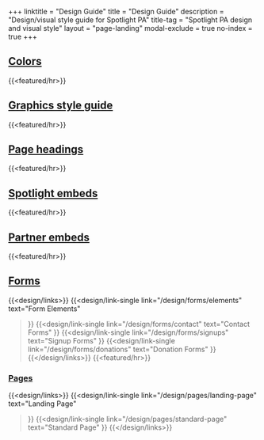 +++
linktitle = "Design Guide"
title = "Design Guide"
description = "Design/visual style guide for Spotlight PA"
title-tag = "Spotlight PA design and visual style"
layout = "page-landing"
modal-exclude = true
no-index = true
+++

## [Colors](/design/colors)
{{<featured/hr>}}

## [Graphics style guide](/design/graphics)
{{<featured/hr>}}

## [Page headings](/design/headings)
{{<featured/hr>}}

## [Spotlight embeds](/design/embeds)
{{<featured/hr>}}

## [Partner embeds](/embeds)

{{<featured/hr>}}

## [Forms](/design/forms)
{{<design/links>}}
  {{<design/link-single
    link="/design/forms/elements"
    text="Form Elements"
  >}}
  {{<design/link-single
    link="/design/forms/contact"
    text="Contact Forms"
  >}}
  {{<design/link-single
    link="/design/forms/signups"
    text="Signup Forms"
  >}}
  {{<design/link-single
    link="/design/forms/donations"
    text="Donation Forms"
  >}}
{{</design/links>}}
{{<featured/hr>}}
### [Pages](/design/pages)
{{<design/links>}}
  {{<design/link-single
    link="/design/pages/landing-page"
    text="Landing Page"
  >}}
  {{<design/link-single
    link="/design/pages/standard-page"
    text="Standard Page"
  >}}
{{</design/links>}}